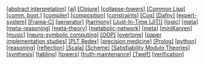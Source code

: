 <span class="wrd tagcloud0" id="0"><a href="https://github.com/search?q=user%3Anamin+user%3Ametareflection+user%3Ascala-lms+fork%3Atrue+topic%3Aabstract-interpretation">[abstract interpretation]</a></span> <span class="wrd tagcloud5" id="1"><a href="https://github.com/search?q=user%3Anamin+user%3Ametareflection+user%3Ascala-lms+fork%3Atrue+topic%3Aai">[ai]</a></span>
<span class="wrd tagcloud5" id="2"><a href="https://github.com/search?q=user%3Anamin+user%3Ametareflection+user%3Ascala-lms+fork%3Atrue+topic%3Aclojure">[Clojure]</a></span>
<span class="wrd tagcloud0" id="3"><a href="https://github.com/search?q=user%3Anamin+user%3Ametareflection+user%3Ascala-lms+fork%3Atrue+topic%3Acollapse-towers">[collapse-towers]</a></span>
<span class="wrd tagcloud3" id="4"><a href="https://github.com/search?q=user%3Anamin+user%3Ametareflection+user%3Ascala-lms+fork%3Atrue+topic%3Acommon-lisp">[Common Lisp]</a></span>
<span class="wrd tagcloud0" id="5"><a href="https://github.com/search?q=user%3Anamin+user%3Ametareflection+user%3Ascala-lms+fork%3Atrue+topic%3Acommunication-bootstrapping">[comm. boot.]</a></span>
<span class="wrd tagcloud0" id="6"><a href="https://github.com/search?q=user%3Anamin+user%3Ametareflection+user%3Ascala-lms+fork%3Atrue+topic%3Acompiler">[compiler]</a></span>
 <span class="wrd tagcloud0" id="8"><a href="https://github.com/search?q=user%3Anamin+user%3Ametareflection+user%3Ascala-lms+fork%3Atrue+topic%3Acomposition">[composition]</a></span>
<span class="wrd tagcloud3" id="9"><a href="https://github.com/search?q=user%3Anamin+user%3Ametareflection+user%3Ascala-lms+fork%3Atrue+topic%3Aconstraints">[constraints]</a></span>
<span class="wrd tagcloud3" id="10"><a href="https://github.com/search?q=user%3Anamin+user%3Ametareflection+user%3Ascala-lms+fork%3Atrue+topic%3Acoq">[Coq]</a></span>
<span class="wrd tagcloud3" id="11"><a href="https://github.com/search?q=user%3Anamin+user%3Ametareflection+user%3Ascala-lms+fork%3Atrue+topic%3Adafny">[Dafny]</a></span>
<span class="wrd tagcloud0" id="12"><a href="https://github.com/search?q=user%3Anamin+user%3Ametareflection+user%3Ascala-lms+fork%3Atrue+topic%3Aexpert-system">[expert-system]</a></span>
<span class="wrd tagcloud0" id="13"><a href="https://github.com/search?q=user%3Anamin+user%3Ametareflection+user%3Ascala-lms+fork%3Atrue+topic%3Aframa-c">[Frama-C]</a></span>
<span class="wrd tagcloud6" id="14"><a href="https://github.com/search?q=user%3Anamin+user%3Ametareflection+user%3Ascala-lms+fork%3Atrue+topic%3Agenerative-programming">[generator]</a></span>
<span class="wrd tagcloud0" id="15"><a href="https://github.com/search?q=user%3Anamin+user%3Ametareflection+user%3Ascala-lms+fork%3Atrue+topic%3Aharmony">[harmony]</a></span>
<span class="wrd tagcloud0" id="0"><a href="https://github.com/search?q=user%3Anamin+user%3Ametareflection+user%3Ascala-lms+fork%3Atrue+topic%3Ajit">[Just-In-Time (JIT)]</a></span>
<span class="wrd tagcloud6" id="17"><a href="https://github.com/search?q=user%3Anamin+user%3Ametareflection+user%3Ascala-lms+fork%3Atrue+topic%3Alogic-programming">[logic]</a></span>
<span class="wrd tagcloud0" id="18"><a href="https://github.com/search?q=user%3Anamin+user%3Ametareflection+user%3Ascala-lms+fork%3Atrue+topic%3Ameta">[meta]</a></span>
<span class="wrd tagcloud0" id="19"><a href="https://github.com/search?q=user%3Anamin+user%3Ametareflection+user%3Ascala-lms+fork%3Atrue+topic%3Ameta-reasoning">[meta-reasoning]</a></span>
<span class="wrd tagcloud3" id="20"><a href="https://github.com/search?q=user%3Anamin+user%3Ametareflection+user%3Ascala-lms+fork%3Atrue+topic%3Ameta-theory">[meta-theory]</a></span>
<span class="wrd tagcloud0" id="21"><a href="https://github.com/search?q=user%3Anamin+user%3Ametareflection+user%3Ascala-lms+fork%3Atrue+topic%3Ametabolic-network">[metabolic-network]</a></span>
<span class="wrd tagcloud6" id="22"><a href="https://github.com/search?q=user%3Anamin+user%3Ametareflection+user%3Ascala-lms+fork%3Atrue+topic%3Ametaprogramming">[meta]</a></span>
<span class="wrd tagcloud7" id="23"><a data-url="https://github.com/search?q=user%3Anamin+user%3Ametareflection+user%3Ascala-lms+fork%3Atrue+topic%3Aminikanren+user%3Awebyrd" href="https://github.com/search?q=user%3Anamin+user%3Ametareflection+user%3Ascala-lms+fork%3Atrue+topic%3Aminikanren+user%3Awebyrd" title="">[miniKanren]</a></span>
<span class="wrd tagcloud0" id="25"><a href="https://github.com/search?q=user%3Anamin+user%3Ametareflection+user%3Ascala-lms+fork%3Atrue+topic%3Amusic">[music]</a></span>
<span class="wrd tagcloud0" id="25"><a href="https://github.com/search?q=user%3Anamin+user%3Ametareflection+user%3Ascala-lms+fork%3Atrue+topic%3Aneuro-symbolic">[neuro-symbolic computing]</a></span>
<span class="wrd tagcloud0" id="26"><a href="https://github.com/search?q=user%3Anamin+user%3Ametareflection+user%3Ascala-lms+fork%3Atrue+topic%3Aoop">[OOP]</a></span>
<span class="wrd tagcloud0" id="27"><a href="https://github.com/search?q=user%3Anamin+user%3Ametareflection+user%3Ascala-lms+fork%3Atrue+topic%3Aovertone">[overtone]</a></span>
<span class="wrd tagcloud5" id="28"><a href="https://github.com/search?q=user%3Anamin+user%3Ametareflection+user%3Ascala-lms+fork%3Atrue+topic%3Apaper-implementations">[paper implementation studies]</a></span>
<span class="wrd tagcloud0" id="29"><a href="https://github.com/search?q=user%3Anamin+user%3Ametareflection+user%3Ascala-lms+fork%3Atrue+topic%3Aplt-redex">[PLT Redex]</a></span>
<span class="wrd tagcloud3" id="11"><a data-url="https://github.com/search?q=user%3Anamin+user%3Ametareflection+user%3Awebyrd+fork%3Atrue+topic%3Ancats-translator" href="https://github.com/search?q=user%3Anamin+user%3Ametareflection+user%3Awebyrd+fork%3Atrue+topic%3Ancats-translator" title="">[precision medicine]</a> </span><span class="wrd tagcloud3" id="30"><a href="https://github.com/search?q=user%3Anamin+user%3Ametareflection+user%3Ascala-lms+fork%3Atrue+topic%3Aprolog">[Prolog]</a></span>
<span class="wrd tagcloud0" id="31"><a href="https://github.com/search?q=user%3Anamin+user%3Ametareflection+user%3Ascala-lms+fork%3Atrue+topic%3Apython">[python]</a></span>
<span class="wrd tagcloud3" id="32"><a href="https://github.com/search?q=user%3Anamin+user%3Ametareflection+user%3Ascala-lms+fork%3Atrue+topic%3Areasoning">[reasoning]</a></span>
<span class="wrd tagcloud6" id="33"><a href="https://github.com/search?q=user%3Anamin+user%3Ametareflection+user%3Ascala-lms+fork%3Atrue+topic%3Areflection">[reflection]</a></span>
<span class="wrd tagcloud5" id="34"><a href="https://github.com/search?q=user%3Anamin+user%3Ametareflection+user%3Ascala-lms+fork%3Atrue+topic%3Ascala">[Scala]</a></span>
<span class="wrd tagcloud10" id="35"><a href="https://github.com/search?q=user%3Anamin+user%3Ametareflection+user%3Ascala-lms+fork%3Atrue+topic%3Ascheme">[Scheme]</a></span>
<span class="wrd tagcloud3" id="36"><a href="https://github.com/search?q=user%3Anamin+user%3Ametareflection+user%3Ascala-lms+fork%3Atrue+topic%3Asmt">[Satisfiability Modulo Theories]</a></span>
<span class="wrd tagcloud3" id="36"><a href="https://github.com/search?q=user%3Anamin+user%3Ametareflection+fork%3Atrue+topic%3Asynthesis">[synthesis]</a></span>
<span class="wrd tagcloud0" id="37"><a href="https://github.com/search?q=user%3Anamin+user%3Ametareflection+user%3Ascala-lms+fork%3Atrue+topic%3Atabling">[tabling]</a></span>
<span class="wrd tagcloud1" id="38"><a href="https://github.com/search?q=user%3Anamin+user%3Ametareflection+user%3Ascala-lms+fork%3Atrue+topic%3Atowers">[towers]</a></span>
<span class="wrd tagcloud1" id="38"><a href="https://github.com/search?q=user%3Anamin+user%3Ametareflection+fork%3Atrue+topic%3Atruth-maintenance">[truth-maintenance]</a></span>
<span class="wrd tagcloud0" id="39"><a href="https://github.com/search?q=user%3Anamin+user%3Ametareflection+user%3Ascala-lms+fork%3Atrue+topic%3Atwelf">[Twelf]</a></span>
<span class="wrd tagcloud0" id="40"><a href="https://github.com/search?q=user%3Anamin+user%3Ametareflection+user%3Ascala-lms+fork%3Atrue+topic%3Averification">[verification]</a></span>


